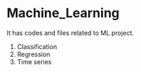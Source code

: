 # Machine_Learning
It has codes and files related to ML project.
1) Classification
2) Regression
3) Time series

